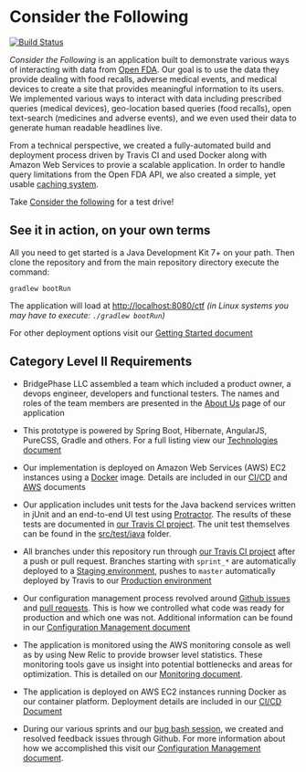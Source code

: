 # Consider the Following

[![Build Status](https://travis-ci.org/BridgePhase/ctf.svg?branch=master)](https://travis-ci.org/BridgePhase/ctf)

_Consider the Following_ is an application built to demonstrate various ways of interacting with data from [Open FDA](https://open.fda.gov). Our goal is to use the data they provide dealing with food recalls, adverse medical events, and medical devices to create a site that provides meaningful information to its users. We implemented various ways to interact with data including prescribed queries (medical devices), geo-location based queries (food recalls), open text-search (medicines and adverse events), and we even used their data to generate human readable headlines live. 

From a technical perspective, we created a fully-automated build and deployment process driven by Travis CI and used Docker along with Amazon Web Services to provie a scalable application. In order to handle query limitations from the Open FDA API, we also created a simple, yet usable [caching system](documentation/Caching.md).

Take [Consider the following](http://considerbridgephase.com) for a test drive!

## See it in action, on your own terms

All you need to get started is a Java Development Kit 7+ on your path. Then clone the repository and from the main repository directory execute the command:

`gradlew bootRun`

The application will load at [http://localhost:8080/ctf](http://localhost:8080/ctf)
<em>(in Linux systems you may have to execute: `./gradlew bootRun`)</em>

For other deployment options visit our [Getting Started document](documentation/GettingStarted.md) 

## Category Level II Requirements
* BridgePhase LLC assembled a team which included a product owner, a devops engineer, developers and functional testers. The names and roles of the team members are presented in the [About Us](http://considerbridgephase.com/ctf/#/aboutus) page of our application

* This prototype is powered by Spring Boot, Hibernate, AngularJS, PureCSS, Gradle and others. For a full listing view our [Technologies document](documentation/Technologies.md)

* Our implementation is deployed on Amazon Web Services (AWS) EC2 instances using a [Docker](https://www.docker.com) image. Details are included
in our [CI/CD](documentation/CI-CD.md) and [AWS](documentation/aws.md) documents

* Our application includes unit tests for the Java backend services written in jUnit and an end-to-end UI test using [Protractor](https://angular.github.io/protractor). The results of these tests are documented in [our Travis CI project](https://travis-ci.org/BridgePhase/ctf). The unit test themselves can be found in the [src/test/java](https://github.com/BridgePhase/ctf/blob/master/src/test/java) folder.

* All branches under this repository run through [our Travis CI project](https://travis-ci.org/BridgePhase/ctf) after a push or pull request. Branches starting with `sprint_*` are automatically deployed to a [Staging environment](http://ec2-54-209-151-190.compute-1.amazonaws.com:8080), pushes to `master` automatically deployed by Travis to our [Production environment](http://considerbridgephase.com)

* Our configuration management process revolved around [Github issues](https://github.com/BridgePhase/ctf/issues?utf8=✓&q=is%3Aissue+is%3Aclosed) and [pull requests](https://github.com/BridgePhase/ctf/pulls?utf8=✓&q=is%3Aclosed). This is how we controlled what code was ready for production and which one was not. Additional information can be found in our [Configuration Management document](documentation/ConfigurationManagement.md)

* The application is monitored using the AWS monitoring console as well as by using New Relic to provide browser level statistics. These monitoring tools gave us insight into potential bottlenecks and areas for optimization. This is detailed on our [Monitoring document](documentation/Monitoring.md).

* The application is deployed on AWS EC2 instances running Docker as our container platform. Deployment details are included in our [CI/CD Document](documentation/CI-CD.md)

* During our various sprints and our [bug bash session](http://considerbridgephase.com/ctf/#/about), we created and resolved feedback issues through Github. For more information about how we accomplished this visit our [Configuration Management document](documentation/ConfigurationManagement.md).